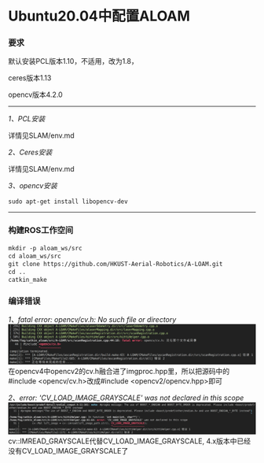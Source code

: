 # Ubuntu20.04中配置ALOAM

### 要求

默认安装PCL版本1.10，不适用，改为1.8，

ceres版本1.13

opencv版本4.2.0

---

*1、PCL安装*

详情见SLAM/env.md

*2、Ceres安装*

详情见SLAM/env.md

*3、opencv安装*

```
sudo apt-get install libopencv-dev
```

---

### 构建ROS工作空间
```
mkdir -p aloam_ws/src
cd aloam_ws/src
git clone https://github.com/HKUST-Aerial-Robotics/A-LOAM.git
cd ..
catkin_make
```

### 编译错误

*1、fatal error: opencv/cv.h: No such file or directory*
![Alt text](d2d8da0b1775c11afe3ef5d0a5096da.png)
在opencv4中opencv2的cv.h融合进了imgproc.hpp里，所以把源码中的#include <opencv/cv.h>改成#include <opencv2/opencv.hpp>即可

*2、error: 'CV_LOAD_IMAGE_GRAYSCALE' was not declared in this scope*
![Alt text](a8be0d3c5802506a74638df8c00a46b.png)
cv::IMREAD_GRAYSCALE代替CV_LOAD_IMAGE_GRAYSCALE, 4.x版本中已经没有CV_LOAD_IMAGE_GRAYSCALE了